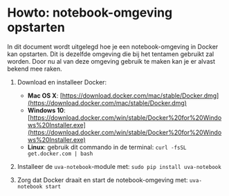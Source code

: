 # Howto: notebook-omgeving opstarten

In dit document wordt uitgelegd hoe je een notebook-omgeving in Docker kan opstarten. Dit is dezelfde omgeving die bij het tentamen gebruikt zal worden. Door nu al van deze omgeving gebruik te maken kan je er alvast bekend mee raken.

1. Download en installeer Docker:
	* **Mac OS X**: [https://download.docker.com/mac/stable/Docker.dmg](https://download.docker.com/mac/stable/Docker.dmg)
	* **Windows 10**: [https://download.docker.com/win/stable/Docker%20for%20Windows%20Installer.exe](https://download.docker.com/win/stable/Docker%20for%20Windows%20Installer.exe)
	* **Linux**: gebruik dit commando in de terminal: `curl -fsSL get.docker.com | bash`

2. Installeer de `uva-notebook`-module met: `sudo pip install uva-notebook`
3. Zorg dat Docker draait en start de notebook-omgeving met: `uva-notebook start`
